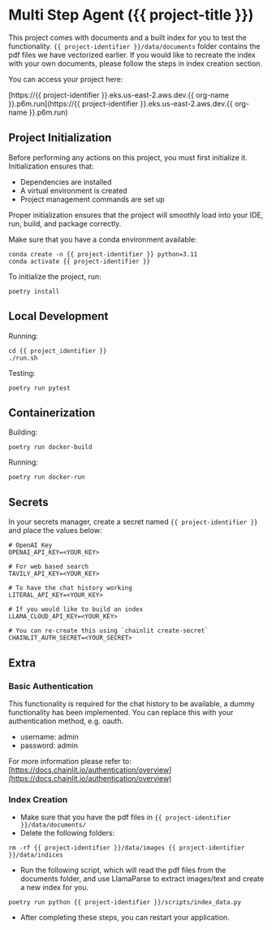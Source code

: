 # Multi Step Agent ({{ project-title }})

This project comes with documents and a built index for you to test the functionality. `{{ project-identifier }}/data/documents` folder contains the pdf files we have vectorized earlier. If you would like to recreate the index with your own documents, please follow the steps in index creation section.

You can access your project here:

[https://{{ project-identifier }}.eks.us-east-2.aws.dev.{{ org-name }}.p6m.run](https://{{ project-identifier }}.eks.us-east-2.aws.dev.{{ org-name }}.p6m.run)

## Project Initialization

Before performing any actions on this project, you must first initialize it. Initialization ensures that:

- Dependencies are installed
- A virtual environment is created
- Project management commands are set up

Proper initialization ensures that the project will smoothly load into your IDE, run, build, and package correctly.

Make sure that you have a conda environment available:

```shell
conda create -n {{ project-identifier }} python=3.11
conda activate {{ project-identifier }}
```

To initialize the project, run:

```shell
poetry install
```

## Local Development

Running:

```shell
cd {{ project_identifier }}
./run.sh
```

Testing:

```shell
poetry run pytest
```

## Containerization

Building:

```shell
poetry run docker-build
```

Running:

```shell
poetry run docker-run
```

## Secrets

In your secrets manager, create a secret named `{{ project-identifier }}` and place the values below:

```shell
# OpenAI Key
OPENAI_API_KEY=<YOUR_KEY>

# For web based search
TAVILY_API_KEY=<YOUR_KEY>

# To have the chat history working
LITERAL_API_KEY=<YOUR_KEY>

# If you would like to build an index
LLAMA_CLOUD_API_KEY=<YOUR_KEY>

# You can re-create this using `chainlit create-secret`
CHAINLIT_AUTH_SECRET=<YOUR_SECRET>
```

## Extra

### Basic Authentication

This functionality is required for the chat history to be available, a dummy functionality has been implemented. You can replace this with your authentication method, e.g. oauth.

- username: admin
- password: admin

For more information please refer to: [https://docs.chainlit.io/authentication/overview](https://docs.chainlit.io/authentication/overview)

### Index Creation

- Make sure that you have the pdf files in `{{ project-identifier }}/data/documents/`
- Delete the following folders:

```shell
rm -rf {{ project-identifier }}/data/images {{ project-identifier }}/data/indices
```

- Run the following script, which will read the pdf files from the documents folder, and use LlamaParse to extract images/text and create a new index for you.

```shell
poetry run python {{ project-identifier }}/scripts/index_data.py
```

- After completing these steps, you can restart your application.
